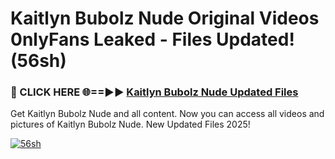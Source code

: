 # Kaitlyn Bubolz Nude Original Videos 0nlyFans Leaked - Files Updated! (56sh)

<h3>🔴 CLICK HERE 🌐==►► <a href="https://tinyurl.com/5h6xmrr3" rel="nofollow">Kaitlyn Bubolz Nude Updated Files</a></h3>

Get Kaitlyn Bubolz Nude and all content. Now you can access all videos and pictures of Kaitlyn Bubolz Nude. New Updated Files 2025!

[![56sh](https://i.imgur.com/KVD873Z.gif)](https://tinyurl.com/5h6xmrr3)
